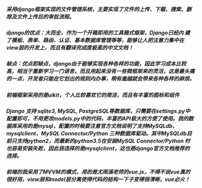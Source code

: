 ##### 采用django框架实现的文件管理系统，主要实现了文件的上传、下载、搜索、删除及文件上传后的审批流程。

##### django的优点：大而全，作为一个开箱即用的工具箱式框架，Django已经内 建了模板、表单、路由、认证、基本数据库管理等等，能够让人把注意力集中在view层的开发上，而且有翻译完成度极高的中文文档！

##### 缺点：优点即缺点，django由于能够实现各种各样的功能，因此学习成本比较高，相当于重新学习一门语言。而且用起来没有一些微框架来的灵活，这是最头痛的一点，开发者只能在它划出的规则内办事，稍有逾越就会带来各种各样的麻烦。

##### 前端框架采用的是uikit，个人比较喜欢它的简洁，而且有丰富的图标和组件

##### Django 支持 sqlite3, MySQL, PostgreSQL等数据库，只需要在settings.py中配置即可，不用更改models.py中的代码，丰富的API极大的方便了使用。我的数据库采用的是mysql，配置的时候要注意官方文档说明了支持MySQLdb、mysqlclient、MySQL Connector/Python 三种数据库驱动。其中MySQLdb目前只支持python2，而最新的python3.5在安装MySQL Connector/Python 时也容易安装失败，因此我选择的是mysqlclient，这也是django官方文档推荐的选择。

##### 前端的我采用了MVVM的模式，用的是尤雨溪老师的vue.js，不得不说vue真的很好用，view层和model层分离使得代码的结构一下子变得很清晰，vue必火！
